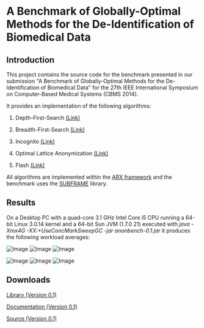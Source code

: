 A Benchmark of Globally-Optimal Methods for the De-Identification of Biomedical Data
====

Introduction
------
This project contains the source code for the benchmark presented in our submission
"A Benchmark of Globally-Optimal Methods for the De-Identification of Biomedical Data" for the
27th IEEE International Symposium on Computer-Based Medical Systems (CBMS 2014).

It provides an implementation of the following algorithms:

1. Depth-First-Search [(Link)](https://github.com/arx-deidentifier/anonbench/blob/master/src/org/deidentifier/arx/algorithm/AlgorithmDFS.java)

2. Breadth-First-Search [(Link)](https://github.com/arx-deidentifier/anonbench/blob/master/src/org/deidentifier/arx/algorithm/AlgorithmBFS.java)

3. Incognito [(Link)](https://github.com/arx-deidentifier/anonbench/blob/master/src/org/deidentifier/arx/algorithm/AlgorithmIncognito.java)

4. Optimal Lattice Anonymization [(Link)](https://github.com/arx-deidentifier/anonbench/blob/master/src/org/deidentifier/arx/algorithm/AlgorithmOLA.java)

5. Flash [(Link)](https://github.com/arx-deidentifier/anonbench/blob/master/src/org/deidentifier/arx/algorithm/AlgorithmFlash.java)

All algorithms are implemented within the [ARX framework](http://arx.deidentifier.org/) and the benchmark uses the [SUBFRAME](https://github.com/prasser/subframe) library.

Results
------

On a Desktop PC with a quad-core 3.1 GHz Intel Core i5 CPU running a 64-bit Linux 3.0.14 kernel and a
64-bit Sun JVM (1.7.0 21) executed with *java -Xmx4G -XX:+UseConcMarkSweepGC -jar anonbench-0.1.jar* it produces the following workload averages:

![Image](https://raw.github.com/arx-deidentifier/anonbench/master/doc/mean_check_criteria.png)
![Image](https://raw.github.com/arx-deidentifier/anonbench/master/doc/mean_rollup_criteria.png)
![Image](https://raw.github.com/arx-deidentifier/anonbench/master/doc/mean_time_criteria.png)

![Image](https://raw.github.com/arx-deidentifier/anonbench/master/doc/mean_check_datasets.png)
![Image](https://raw.github.com/arx-deidentifier/anonbench/master/doc/mean_rollup_datasets.png)
![Image](https://raw.github.com/arx-deidentifier/anonbench/master/doc/mean_time_datasets.png)



Downloads
------
[Library (Version 0.1)](https://raw.github.com/arx-deidentifier/anonbench/master/jars/anonbench-0.1.jar)

[Documentation (Version 0.1)](https://raw.github.com/arx-deidentifier/anonbench/master/jars/anonbench-0.1-doc.jar)

[Source (Version 0.1)](https://raw.github.com/arx-deidentifier/anonbench/master/jars/anonbench-0.1-src.jar)